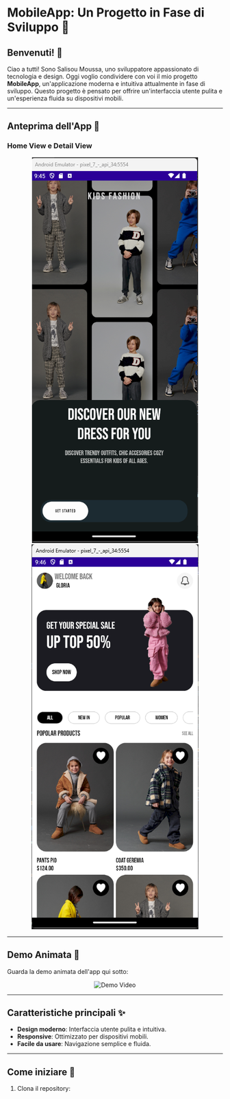 # MobileApp: Un Progetto in Fase di Sviluppo 🚧

## Benvenuti! 👋

Ciao a tutti! Sono Salisou Moussa, uno sviluppatore appassionato di tecnologia e design. Oggi voglio condividere con voi il mio progetto **MobileApp**, un'applicazione moderna e intuitiva attualmente in fase di sviluppo. Questo progetto è pensato per offrire un'interfaccia utente pulita e un'esperienza fluida su dispositivi mobili.

---

## Anteprima dell'App 📱

### Home View e Detail View
<div align="center">
    <img src="https://github.com/salisou/OnlineCourseUIDesigns/blob/main/HomeView.png" alt="HomeView" />
    <img src="https://github.com/salisou/OnlineCourseUIDesigns/blob/main/DetailView.png" alt="DetailView" />
</div>

---

## Demo Animata 🎥

Guarda la demo animata dell'app qui sotto:

<div align="center">
    <img src="https://raw.githubusercontent.com/salisou/OnlineCourseUIDesigns/main/OnlineVideo.gif" alt="Demo Video" />
</div>

---

## Caratteristiche principali ✨
- **Design moderno**: Interfaccia utente pulita e intuitiva.
- **Responsive**: Ottimizzato per dispositivi mobili.
- **Facile da usare**: Navigazione semplice e fluida.

---

## Come iniziare 🚀
1. Clona il repository:
   
